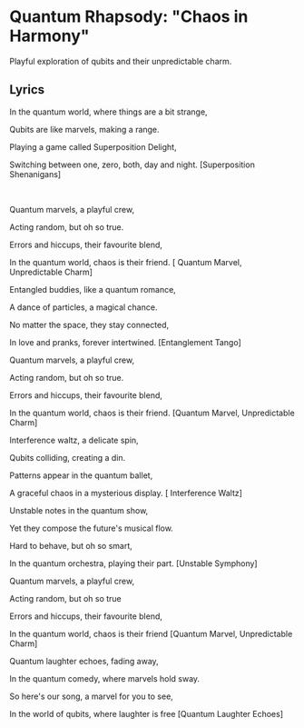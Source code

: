 # Quantum Rhapsody: "Chaos in Harmony"
Playful exploration of qubits and their unpredictable charm.

## Lyrics
  
In the quantum world, where things are a bit strange,

Qubits are like marvels, making a range.

Playing a game called Superposition Delight,

Switching between one, zero, both, day and night. 
[Superposition Shenanigans]

&nbsp;
&nbsp;

Quantum marvels, a playful crew,

Acting random, but oh so true.

Errors and hiccups, their favourite blend,

In the quantum world, chaos is their friend. 
[ Quantum Marvel, Unpredictable Charm]

 
Entangled buddies, like a quantum romance,

A dance of particles, a magical chance.

No matter the space, they stay connected,

In love and pranks, forever intertwined. 
[Entanglement Tango]


Quantum marvels, a playful crew,

Acting random, but oh so true.

Errors and hiccups, their favourite blend,

In the quantum world, chaos is their friend.
[Quantum Marvel, Unpredictable Charm]


Interference waltz, a delicate spin,

Qubits colliding, creating a din.

Patterns appear in the quantum ballet,

A graceful chaos in a mysterious display.
[ Interference Waltz]


Unstable notes in the quantum show,

Yet they compose the future's musical flow.

Hard to behave, but oh so smart,

In the quantum orchestra, playing their part.
[Unstable Symphony]


Quantum marvels, a playful crew,

Acting random, but oh so true

Errors and hiccups, their favourite blend,

In the quantum world, chaos is their friend
[Quantum Marvel, Unpredictable Charm]


Quantum laughter echoes, fading away,

In the quantum comedy, where marvels hold sway.

So here's our song, a marvel for you to see,

In the world of qubits, where laughter is free
[Quantum Laughter Echoes]


